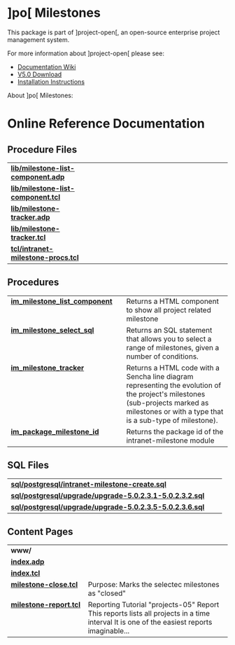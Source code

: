 # ]po[ Milestones
This package is part of ]project-open[, an open-source enterprise project management system.

For more information about ]project-open[ please see:
* [Documentation Wiki](https://www.project-open.com/en/)
* [V5.0 Download](https://sourceforge.net/projects/project-open/files/project-open/V5.0/)
* [Installation Instructions](https://www.project-open.com/en/list-installers)

About ]po[ Milestones:

<p>

# Online Reference Documentation

## Procedure Files

<table cellpadding="0" cellspacing="0"><tr valign="top"><td style="width:35%"><b><a href="https://www.project-open.net/api-doc/content-page-view?version_id=933642&amp;path=packages/intranet-milestone/lib/milestone-list-component.adp">lib/milestone-list-component.adp</a></b></td><td></td><td></td></tr><tr valign="top"><td style="width:35%"><b><a href="https://www.project-open.net/api-doc/content-page-view?version_id=933642&amp;path=packages/intranet-milestone/lib/milestone-list-component.tcl">lib/milestone-list-component.tcl</a></b></td><td></td><td></td></tr><tr valign="top"><td style="width:35%"><b><a href="https://www.project-open.net/api-doc/content-page-view?version_id=933642&amp;path=packages/intranet-milestone/lib/milestone-tracker.adp">lib/milestone-tracker.adp</a></b></td><td></td><td></td></tr><tr valign="top"><td style="width:35%"><b><a href="https://www.project-open.net/api-doc/content-page-view?version_id=933642&amp;path=packages/intranet-milestone/lib/milestone-tracker.tcl">lib/milestone-tracker.tcl</a></b></td><td></td><td></td></tr><tr valign="top"><td style="width:35%"><b><a href="https://www.project-open.net/api-doc/procs-file-view?version_id=933642&amp;path=packages/intranet-milestone/tcl/intranet-milestone-procs.tcl">tcl/intranet-milestone-procs.tcl</a></b></td><td></td><td></td></tr></table>

## Procedures

<table cellpadding="0" cellspacing="0"><tr valign="top"><td style="width:35%"><b><a href="https://www.project-open.net/api-doc/proc-view?version_id=933642&amp;proc=im_milestone_list_component">im_milestone_list_component</a></b></td><td></td><td>Returns a HTML component to show all project related milestone </td></tr><tr valign="top"><td style="width:35%"><b><a href="https://www.project-open.net/api-doc/proc-view?version_id=933642&amp;proc=im_milestone_select_sql">im_milestone_select_sql</a></b></td><td></td><td>Returns an SQL statement that allows you to select a range of milestones, given a number of conditions. </td></tr><tr valign="top"><td style="width:35%"><b><a href="https://www.project-open.net/api-doc/proc-view?version_id=933642&amp;proc=im_milestone_tracker">im_milestone_tracker</a></b></td><td></td><td>Returns a HTML code with a Sencha line diagram representing the evolution of the project&#39;s milestones (sub-projects marked as milestones or with a type that is a sub-type of milestone). </td></tr><tr valign="top"><td style="width:35%"><b><a href="https://www.project-open.net/api-doc/proc-view?version_id=933642&amp;proc=im_package_milestone_id">im_package_milestone_id</a></b></td><td></td><td>Returns the package id of the intranet-milestone module </td></tr></table>

## SQL Files

<table cellpadding="0" cellspacing="0"><tr valign="top"><td><b><a href="https://www.project-open.net/api-doc/display-sql?package_key=intranet-milestone&amp;url=postgresql/intranet-milestone-create.sql&amp;version_id=933642">sql/postgresql/intranet-milestone-create.sql</a></b></td><td></td><td></td></tr><tr valign="top"><td><b><a href="https://www.project-open.net/api-doc/display-sql?package_key=intranet-milestone&amp;url=postgresql/upgrade/upgrade-5.0.2.3.1-5.0.2.3.2.sql&amp;version_id=933642">sql/postgresql/upgrade/upgrade-5.0.2.3.1-5.0.2.3.2.sql</a></b></td><td></td><td></td></tr><tr valign="top"><td><b><a href="https://www.project-open.net/api-doc/display-sql?package_key=intranet-milestone&amp;url=postgresql/upgrade/upgrade-5.0.2.3.5-5.0.2.3.6.sql&amp;version_id=933642">sql/postgresql/upgrade/upgrade-5.0.2.3.5-5.0.2.3.6.sql</a></b></td><td></td><td></td></tr></table>

## Content Pages

<table cellpadding="0" cellspacing="0"><tr valign="top"><td><b>www/</b></td></tr><tr valign="top"><td style="width:35%"><b><a href="https://www.project-open.net/api-doc/content-page-view?version_id=933642&amp;path=packages/intranet-milestone/www/index.adp">index.adp</a></b></td><td></td></tr><tr valign="top"><td style="width:35%"><b><a href="https://www.project-open.net/api-doc/content-page-view?version_id=933642&amp;path=packages/intranet-milestone/www/index.tcl">index.tcl</a></b></td><td></td></tr><tr valign="top"><td style="width:35%"><b><a href="https://www.project-open.net/api-doc/content-page-view?version_id=933642&amp;path=packages/intranet-milestone/www/milestone-close.tcl">milestone-close.tcl</a></b></td><td>Purpose: Marks the selectec milestones as &quot;closed&quot;</td></tr><tr valign="top"><td style="width:35%"><b><a href="https://www.project-open.net/api-doc/content-page-view?version_id=933642&amp;path=packages/intranet-milestone/www/milestone-report.tcl">milestone-report.tcl</a></b></td><td>Reporting Tutorial &quot;projects-05&quot; Report This reports lists all projects in a time interval It is one of the easiest reports imaginable...</td></tr></table>

